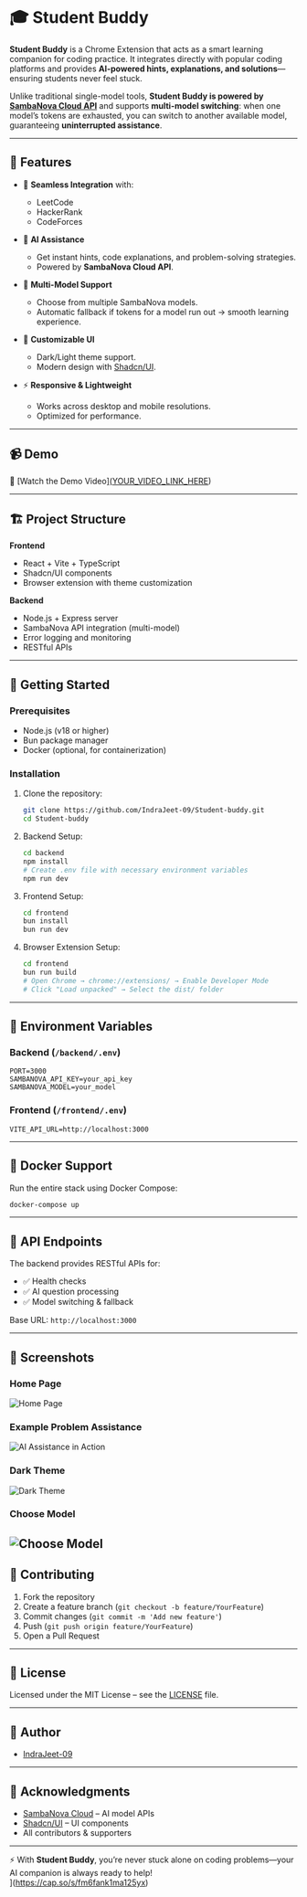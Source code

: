 # 🎓 Student Buddy  

**Student Buddy** is a Chrome Extension that acts as a smart learning companion for coding practice. It integrates directly with popular coding platforms and provides **AI-powered hints, explanations, and solutions**—ensuring students never feel stuck.  

Unlike traditional single-model tools, **Student Buddy is powered by [SambaNova Cloud API](https://cloud.sambanova.ai/)** and supports **multi-model switching**: when one model’s tokens are exhausted, you can switch to another available model, guaranteeing **uninterrupted assistance**.  

---

## 🌟 Features  

- 🔗 **Seamless Integration** with:  
  - LeetCode  
  - HackerRank  
  - CodeForces  

- 🤖 **AI Assistance**  
  - Get instant hints, code explanations, and problem-solving strategies.  
  - Powered by **SambaNova Cloud API**.  

- 🔄 **Multi-Model Support**  
  - Choose from multiple SambaNova models.  
  - Automatic fallback if tokens for a model run out → smooth learning experience.  

- 🎨 **Customizable UI**  
  - Dark/Light theme support.  
  - Modern design with [Shadcn/UI](https://ui.shadcn.com/).  

- ⚡ **Responsive & Lightweight**  
  - Works across desktop and mobile resolutions.  
  - Optimized for performance.  

---

## 📹 Demo  

🎥 [Watch the Demo Video][(YOUR_VIDEO_LINK_HERE](https://cap.so/s/fm6fank1ma125yx))  

---

## 🏗️ Project Structure  

**Frontend**  
- React + Vite + TypeScript  
- Shadcn/UI components  
- Browser extension with theme customization  

**Backend**  
- Node.js + Express server  
- SambaNova API integration (multi-model)  
- Error logging and monitoring  
- RESTful APIs  

---

## 🚀 Getting Started  

### Prerequisites  
- Node.js (v18 or higher)  
- Bun package manager  
- Docker (optional, for containerization)  

### Installation  

1. Clone the repository:  
   ```bash
   git clone https://github.com/IndraJeet-09/Student-buddy.git
   cd Student-buddy
   ```

2. Backend Setup:  
   ```bash
   cd backend
   npm install
   # Create .env file with necessary environment variables
   npm run dev
   ```

3. Frontend Setup:  
   ```bash
   cd frontend
   bun install
   bun run dev
   ```

4. Browser Extension Setup:  
   ```bash
   cd frontend
   bun run build
   # Open Chrome → chrome://extensions/ → Enable Developer Mode
   # Click "Load unpacked" → Select the dist/ folder
   ```

---

## 🔧 Environment Variables  

### Backend (`/backend/.env`)  
```env
PORT=3000
SAMBANOVA_API_KEY=your_api_key
SAMBANOVA_MODEL=your_model
```

### Frontend (`/frontend/.env`)  
```env
VITE_API_URL=http://localhost:3000
```

---

## 🐳 Docker Support  

Run the entire stack using Docker Compose:  

```bash
docker-compose up
```

---

## 📝 API Endpoints  

The backend provides RESTful APIs for:  
- ✅ Health checks  
- ✅ AI question processing  
- ✅ Model switching & fallback  

Base URL: `http://localhost:3000`  

---
  
## 📸 Screenshots

### Home Page
![Home Page](assets/home.png)

### Example Problem Assistance
![AI Assistance in Action](assets/ai-assist.png)

### Dark Theme
![Dark Theme](assets/dark-mode.png)

### Choose Model
![Choose Model](assets/models.png)
---

## 🤝 Contributing  

1. Fork the repository  
2. Create a feature branch (`git checkout -b feature/YourFeature`)  
3. Commit changes (`git commit -m 'Add new feature'`)  
4. Push (`git push origin feature/YourFeature`)  
5. Open a Pull Request  

---

## 📜 License  

Licensed under the MIT License – see the [LICENSE](LICENSE) file.  

---

## 👥 Author  

- [IndraJeet-09](https://github.com/IndraJeet-09)  

---

## 🙏 Acknowledgments  

- [SambaNova Cloud](https://cloud.sambanova.ai/) – AI model APIs  
- [Shadcn/UI](https://ui.shadcn.com/) – UI components  
- All contributors & supporters  

---

⚡ With **Student Buddy**, you’re never stuck alone on coding problems—your AI companion is always ready to help!  
](https://cap.so/s/fm6fank1ma125yx)
